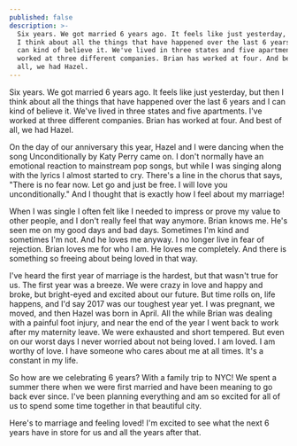 ```yaml
---
published: false
description: >-
  Six years. We got married 6 years ago. It feels like just yesterday, but then
  I think about all the things that have happened over the last 6 years and I
  can kind of believe it. We've lived in three states and five apartments. I've
  worked at three different companies. Brian has worked at four. And best of
  all, we had Hazel.
---
```

Six years. We got married 6 years ago. It feels like just yesterday, but then I think about all the things that have happened over the last 6 years and I can kind of believe it. We've lived in three states and five apartments. I've worked at three different companies. Brian has worked at four. And best of all, we had Hazel. 

On the day of our anniversary this year, Hazel and I were dancing when the song Unconditionally by Katy Perry came on. I don't normally have an emotional reaction to mainstream pop songs, but while I was singing along with the lyrics I almost started to cry. There's a line in the chorus that says, "There is no fear now. Let go and just be free. I will love you unconditionally." And I thought that is exactly how I feel about my marriage!

When I was single I often felt like I needed to impress or prove my value to other people, and I don't really feel that way anymore. Brian knows me. He's seen me on my good days and bad days. Sometimes I'm kind and sometimes I'm not. And he loves me anyway. I no longer live in fear of rejection. Brian loves me for who I am. He loves me completely. And there is something so freeing about being loved in that way. 

I've heard the first year of marriage is the hardest, but that wasn't true for us. The first year was a breeze. We were crazy in love and happy and broke, but bright-eyed and excited about our future. But time rolls on, life happens, and I'd say 2017 was our toughest year yet. I was pregnant, we moved, and then Hazel was born in April. All the while Brian was dealing with a painful foot injury, and near the end of the year I went back to work after my maternity leave. We were exhausted and short tempered. But even on our worst days I never worried about not being loved. I am loved. I am worthy of love. I have someone who cares about me at all times. It's a constant in my life. 

So how are we celebrating 6 years? With a family trip to NYC! We spent a summer there when we were first married and have been meaning to go back ever since. I've been planning everything and am so excited for all of us to spend some time together in that beautiful city. 

Here's to marriage and feeling loved! I'm excited to see what the next 6 years have in store for us and all the years after that. 



